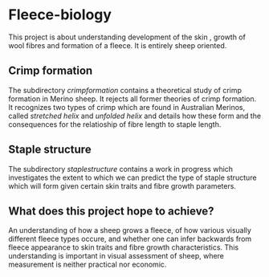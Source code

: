 # Fleece-biology #
This project is about understanding  development of the skin , growth of wool fibres and formation of a fleece. It is entirely sheep oriented. 

## Crimp formation  ##
The subdirectory _crimpformation_ contains a theoretical study of crimp formation in Merino sheep. It rejects all former theories of crimp formation. It recognizes two types of crimp which are found in Australian Merinos, called _stretched helix_ and _unfolded helix_ and details how these form and the consequences for the relatioship of fibre length to staple length.

## Staple structure ##
The subdirectory _staplestructure_ contains a work in progress  which investigates the extent to which we can predict the type of staple structure which will form given certain skin traits and fibre growth parameters.

## What does this project hope to achieve? ##
An understanding of how a sheep grows a fleece, of how various visually different fleece types occure, and whether one can infer backwards from fleece appearance to skin traits and fibre growth characteristics. This understanding is important in visual assessment of sheep, where measurement is neither practical nor economic.

